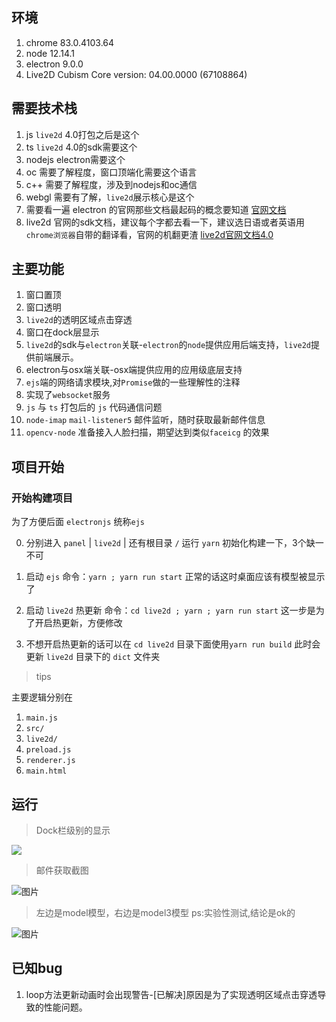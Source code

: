 ## 环境
1. chrome 83.0.4103.64
2. node 12.14.1
3. electron 9.0.0
4. Live2D Cubism Core version: 04.00.0000 (67108864)

## 需要技术栈

1. js `live2d` 4.0打包之后是这个
2. ts `live2d` 4.0的sdk需要这个
3. nodejs electron需要这个
4. oc 需要了解程度，窗口顶端化需要这个语言
5. c++ 需要了解程度，涉及到nodejs和oc通信
6. webgl 需要有了解，`live2d`展示核心是这个
7. 需要看一遍 electron 的官网那些文档最起码的概念要知道 [官网文档](https://www.electronjs.org/docs)
8. live2d 官网的sdk文档，建议每个字都去看一下，建议选日语或者英语用`chrome浏览器`自带的翻译看，官网的机翻更渣 [live2d官网文档4.0](https://docs.live2d.com/cubism-sdk-manual/top/?locale=ja) 

## 主要功能

1. 窗口置顶
2. 窗口透明
3. `live2d`的透明区域点击穿透
4. 窗口在dock层显示
5. `live2d`的sdk与`electron`关联-`electron`的`node`提供应用后端支持，`live2d`提供前端展示。
6. electron与osx端关联-osx端提供应用的应用级底层支持
7. `ejs`端的网络请求模块,对`Promise`做的一些理解性的注释
8. 实现了`websocket`服务
9. `js` 与 `ts` 打包后的 `js` 代码通信问题
10. `node-imap` `mail-listener5` 邮件监听，随时获取最新邮件信息
11. `opencv-node` 准备接入人脸扫描，期望达到类似`faceicg` 的效果

## 项目开始

### 开始构建项目

为了方便后面 `electronjs` 统称`ejs`

0. 分别进入 `panel` | `live2d` | 还有根目录 `/` 运行 `yarn` 初始化构建一下，3个缺一不可

1. 启动 `ejs` 命令：`yarn ; yarn run start` 正常的话这时桌面应该有模型被显示了
2. 启动 `live2d` 热更新 命令：`cd live2d ; yarn ; yarn run start` 这一步是为了开启热更新，方便修改
3. 不想开启热更新的话可以在 `cd live2d` 目录下面使用`yarn run build` 此时会更新 `live2d` 目录下的 `dict` 文件夹

> tips

主要逻辑分别在
1. `main.js`
2. `src/`
3. `live2d/` 
4. `preload.js` 
5. `renderer.js` 
6. `main.html` 

## 运行

> Dock栏级别的显示

![](https://github.com/likeneko/job/raw/master/images/2020-07-07-020929.jpeg)

> 邮件获取截图

![图片](https://github.com/likeneko/job/raw/master/images/2020-07-09-132033.jpeg)

> 左边是model模型，右边是model3模型 ps:实验性测试,结论是ok的

![图片](https://github.com/likeneko/job/raw/master/images/2020-07-02-094546.jpeg)

## 已知bug

1. loop方法更新动画时会出现警告-[已解决]原因是为了实现透明区域点击穿透导致的性能问题。
